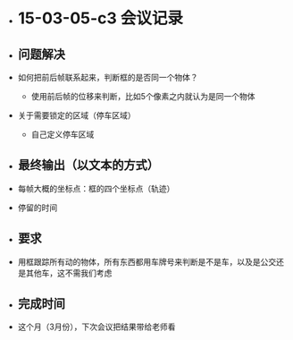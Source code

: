 + # 15-03-05-c3 会议记录 #

+ ## 问题解决 ##
+ 如何把前后帧联系起来，判断框的是否同一个物体？
     + 使用前后帧的位移来判断，比如5个像素之内就认为是同一个物体
+ 关于需要锁定的区域（停车区域）
     + 自己定义停车区域
+ ## 最终输出（以文本的方式） ##

+ 每帧大概的坐标点：框的四个坐标点（轨迹）
+ 停留的时间
+ ## 要求 ##

+ 用框跟踪所有动的物体，所有东西都用车牌号来判断是不是车，以及是公交还是其他车，这不需我们考虑
+ ## 完成时间 ##

+ 这个月（3月份），下次会议把结果带给老师看